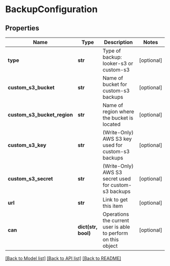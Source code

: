 # BackupConfiguration

## Properties
Name | Type | Description | Notes
------------ | ------------- | ------------- | -------------
**type** | **str** | Type of backup: looker-s3 or custom-s3 | [optional] 
**custom_s3_bucket** | **str** | Name of bucket for custom-s3 backups | [optional] 
**custom_s3_bucket_region** | **str** | Name of region where the bucket is located | [optional] 
**custom_s3_key** | **str** | (Write-Only) AWS S3 key used for custom-s3 backups | [optional] 
**custom_s3_secret** | **str** | (Write-Only) AWS S3 secret used for custom-s3 backups | [optional] 
**url** | **str** | Link to get this item | [optional] 
**can** | **dict(str, bool)** | Operations the current user is able to perform on this object | [optional] 

[[Back to Model list]](../README.md#documentation-for-models) [[Back to API list]](../README.md#documentation-for-api-endpoints) [[Back to README]](../README.md)


